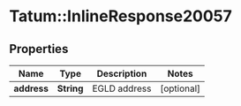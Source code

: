 # Tatum::InlineResponse20057

## Properties
Name | Type | Description | Notes
------------ | ------------- | ------------- | -------------
**address** | **String** | EGLD address | [optional] 

